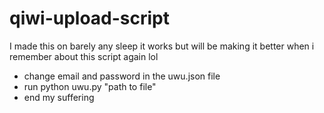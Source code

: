 # qiwi-upload-script
I made this on barely any sleep
it works but will be making it better when i remember about this script again lol
- change email and password in the uwu.json file
- run python uwu.py "path to file"
- end my suffering
